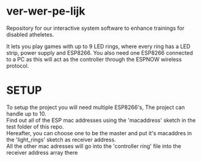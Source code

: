 # ver-wer-pe-lijk
Repository for our interactive system software to enhance trainings for disabled atheletes. 

It lets you play games with up to 9 LED rings, where every ring has a LED strip, power supply and ESP8266.
You also need one ESP8266 connected to a PC as this will act as the controller through the ESPNOW wireless protocol.

# SETUP

<p>To setup the project you will need multiple ESP8266's, The project can handle up to 10.<br>
Find out all of the ESP mac addresses using the 'macaddress' sketch in the test folder of this repo.<br>
Hereafter, you can choose one to be the master and put it's macaddres in the 'light_rings' sketch as receiver address.<br>
All the other mac adresses will go into the 'controller ring' file into the receiver address array there</p>
